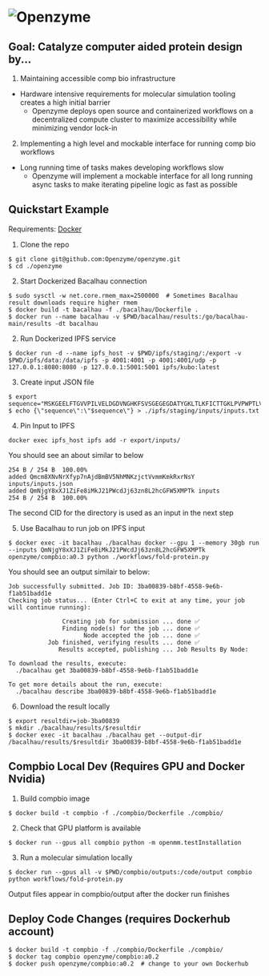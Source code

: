 # ![Openzyme](https://user-images.githubusercontent.com/9427089/205163968-380db264-57ef-459f-8d56-051a90b655fd.png)

## Goal: Catalyze computer aided protein design by...

1) Maintaining accessible comp bio infrastructure 
* Hardware intensive requirements for molecular simulation tooling creates a high initial barrier
  * Openzyme deploys open source and containerized workflows on a decentralized compute cluster to maximize accessibility while minimizing vendor lock-in

2) Implementing a high level and mockable interface for running comp bio workflows
* Long running time of tasks makes developing workflows slow
  * Openzyme will implement a mockable interface for all long running async tasks to make iterating pipeline logic as fast as possible

## Quickstart Example
Requirements: [Docker](https://docs.docker.com/engine/install/ubuntu/#installation-methods)

1) Clone the repo
```
$ git clone git@github.com:Openzyme/openzyme.git
$ cd ./openzyme
```

2) Start Dockerized Bacalhau connection
```
$ sudo sysctl -w net.core.rmem_max=2500000  # Sometimes Bacalhau result downloads require higher rmem
$ docker build -t bacalhau -f ./bacalhau/Dockerfile .
$ docker run --name bacalhau -v $PWD/bacalhau/results:/go/bacalhau-main/results -dt bacalhau
```

2) Run Dockerized IPFS service
```
$ docker run -d --name ipfs_host -v $PWD/ipfs/staging/:/export -v $PWD/ipfs/data:/data/ipfs -p 4001:4001 -p 4001:4001/udp -p 127.0.0.1:8080:8080 -p 127.0.0.1:5001:5001 ipfs/kubo:latest
```

3) Create input JSON file
```
$ export sequence="MSKGEELFTGVVPILVELDGDVNGHKFSVSGEGEGDATYGKLTLKFICTTGKLPVPWPTLVTTFSYGVQCFSRYPDHMKQHDFFKSAMPEGYVQERTIFFKDDGNYKTRAEVKFEGDTLVNRIELKGIDFKEDGNILGHKLEYNYNSHNVYIMADKQKNGIKVNFKIRHNIEDGSVQLADHYQQNTPIGDGPVLLPDNHYLSTQSALSKDPNEKRDHMVLLEFVTAAGITHGMDELYK"
$ echo {\"sequence\":\"$sequence\"} > ./ipfs/staging/inputs/inputs.txt
```

4) Pin Input to IPFS
```
docker exec ipfs_host ipfs add -r export/inputs/
```

You should see an about similar to below
```
254 B / 254 B  100.00%
added Qmcm8XNvNrXfyp7nAjdBmBV5NhMNKzjctVvmmKmkRxrNsY inputs/inputs.json
added QmNjgY8xXJ1ZiFe8iMkJ21PWcdJj63zn8L2hcGFW5XMPTk inputs
254 B / 254 B  100.00%
```

The second CID for the directory is used as an input in the next step

5) Use Bacalhau to run job on IPFS input
```
$ docker exec -it bacalhau ./bacalhau docker --gpu 1 --memory 30gb run --inputs QmNjgY8xXJ1ZiFe8iMkJ21PWcdJj63zn8L2hcGFW5XMPTk openzyme/compbio:a0.3 python ./workflows/fold-protein.py
```

You should see an output similair to below:
```
Job successfully submitted. Job ID: 3ba00839-b8bf-4558-9e6b-f1ab51badd1e
Checking job status... (Enter Ctrl+C to exit at any time, your job will continue running):

               Creating job for submission ... done ✅
               Finding node(s) for the job ... done ✅
                     Node accepted the job ... done ✅
           Job finished, verifying results ... done ✅
              Results accepted, publishing ... Job Results By Node:

To download the results, execute:
  ./bacalhau get 3ba00839-b8bf-4558-9e6b-f1ab51badd1e

To get more details about the run, execute:
  ./bacalhau describe 3ba00839-b8bf-4558-9e6b-f1ab51badd1e
```

6) Download the result locally
```
$ export resultdir=job-3ba00839
$ mkdir ./bacalhau/results/$resultdir
$ docker exec -it bacalhau ./bacalhau get --output-dir /bacalhau/results/$resultdir 3ba00839-b8bf-4558-9e6b-f1ab51badd1e
```

## Compbio Local Dev (Requires GPU and Docker Nvidia)
1) Build compbio image
```
$ docker build -t compbio -f ./compbio/Dockerfile ./compbio/
```

2) Check that GPU platform is available
```
$ docker run --gpus all compbio python -m openmm.testInstallation
```

3) Run a molecular simulation locally
```
$ docker run --gpus all -v $PWD/compbio/outputs:/code/output compbio python workflows/fold-protein.py
```

Output files appear in compbio/output after the docker run finishes


## Deploy Code Changes (requires Dockerhub account)
```
$ docker build -t compbio -f ./compbio/Dockerfile ./compbio/
$ docker tag compbio openzyme/compbio:a0.2
$ docker push openzyme/compbio:a0.2  # change to your own Dockerhub
```